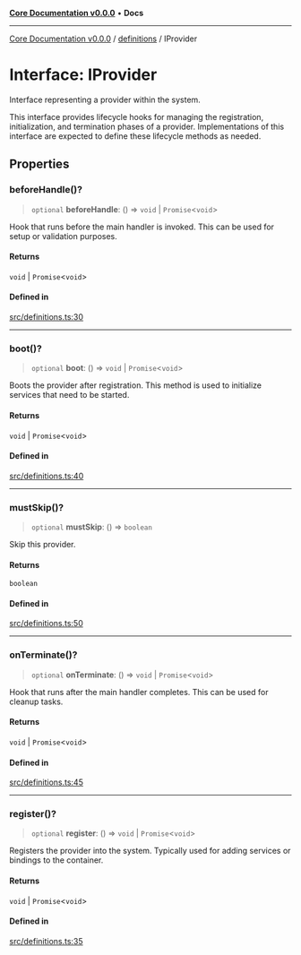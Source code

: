 [**Core Documentation v0.0.0**](../../README.md) • **Docs**

***

[Core Documentation v0.0.0](../../modules.md) / [definitions](../README.md) / IProvider

# Interface: IProvider

Interface representing a provider within the system.

This interface provides lifecycle hooks for managing the registration,
initialization, and termination phases of a provider. Implementations
of this interface are expected to define these lifecycle methods as needed.

## Properties

### beforeHandle()?

> `optional` **beforeHandle**: () => `void` \| `Promise`\<`void`\>

Hook that runs before the main handler is invoked. This can be used for setup or validation purposes.

#### Returns

`void` \| `Promise`\<`void`\>

#### Defined in

[src/definitions.ts:30](https://github.com/stonemjs/core/blob/65be5a9387baf469de681455799e33a2688aa3c9/src/definitions.ts#L30)

***

### boot()?

> `optional` **boot**: () => `void` \| `Promise`\<`void`\>

Boots the provider after registration. This method is used to initialize services that need to be started.

#### Returns

`void` \| `Promise`\<`void`\>

#### Defined in

[src/definitions.ts:40](https://github.com/stonemjs/core/blob/65be5a9387baf469de681455799e33a2688aa3c9/src/definitions.ts#L40)

***

### mustSkip()?

> `optional` **mustSkip**: () => `boolean`

Skip this provider.

#### Returns

`boolean`

#### Defined in

[src/definitions.ts:50](https://github.com/stonemjs/core/blob/65be5a9387baf469de681455799e33a2688aa3c9/src/definitions.ts#L50)

***

### onTerminate()?

> `optional` **onTerminate**: () => `void` \| `Promise`\<`void`\>

Hook that runs after the main handler completes. This can be used for cleanup tasks.

#### Returns

`void` \| `Promise`\<`void`\>

#### Defined in

[src/definitions.ts:45](https://github.com/stonemjs/core/blob/65be5a9387baf469de681455799e33a2688aa3c9/src/definitions.ts#L45)

***

### register()?

> `optional` **register**: () => `void` \| `Promise`\<`void`\>

Registers the provider into the system. Typically used for adding services or bindings to the container.

#### Returns

`void` \| `Promise`\<`void`\>

#### Defined in

[src/definitions.ts:35](https://github.com/stonemjs/core/blob/65be5a9387baf469de681455799e33a2688aa3c9/src/definitions.ts#L35)
